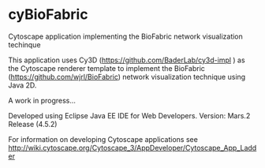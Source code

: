 # cyBioFabric
Cytoscape application implementing the BioFabric network visualization techinque

This application uses Cy3D (https://github.com/BaderLab/cy3d-impl ) as the Cytoscape renderer template to implement the BioFabric
(https://github.com/wjrl/BioFabric) network visualization technique using Java 2D.

A work in progress...


Developed using Eclipse Java EE IDE for Web Developers. Version: Mars.2 Release (4.5.2)

For information on developing Cytoscape applications see http://wiki.cytoscape.org/Cytoscape_3/AppDeveloper/Cytoscape_App_Ladder 
